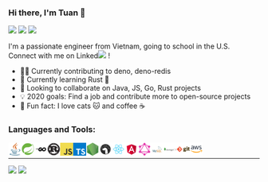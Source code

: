 ### Hi there, I'm Tuan 👋

![](https://img.shields.io/badge/coverage-21y-brightgreen)
![](https://img.shields.io/badge/coffee-missing-orange?logo=coffeescript)
![](https://img.shields.io/badge/-hire--me-red?logo=freecodecamp)

I'm a passionate engineer from Vietnam, going to school in the U.S. Connect with me on Linked[<img width="16px" src="https://cdn.jsdelivr.net/npm/simple-icons@v3/icons/linkedin.svg">](https://www.linkedin.com/in/tuanle99) !

- 👨‍💻 Currently contributing to deno, deno-redis
- 🤔 Currently learning Rust 🦀
- 🔭 Looking to collaborate on Java, JS, Go, Rust projects
- 💡 2020 goals: Find a job and contribute more to open-source projects
- 🤗 Fun fact: I love cats 🐱 and coffee ☕

### Languages and Tools:

<img align="left" width="26px" src="https://raw.githubusercontent.com/github/explore/master/topics/java/java.png" />
<img align="left" width="26px" src="https://raw.githubusercontent.com/github/explore/master/topics/spring-boot/spring-boot.png" />
<img align="left" width="26px" src="https://raw.githubusercontent.com/github/explore/master/topics/go/go.png" />
<img align="left" width="26px" src="https://raw.githubusercontent.com/github/explore/master/topics/rust/rust.png" />
<img align="left" width="26px" src="https://raw.githubusercontent.com/github/explore/master/topics/javascript/javascript.png" />
<img align="left" width="26px" src="https://raw.githubusercontent.com/github/explore/master/topics/typescript/typescript.png" />
<img align="left" width="26px" src="https://raw.githubusercontent.com/github/explore/master/topics/nodejs/nodejs.png" />
<img align="left" width="26px" src="https://raw.githubusercontent.com/github/explore/master/topics/deno/deno.png" />
<img align="left" width="26px" src="https://raw.githubusercontent.com/github/explore/master/topics/react/react.png" />
<img align="left" width="26px" src="https://raw.githubusercontent.com/github/explore/master/topics/angular/angular.png" />
<img align="left" width="26px" src="https://raw.githubusercontent.com/github/explore/master/topics/graphql/graphql.png" />
<img align="left" width="26px" src="https://raw.githubusercontent.com/github/explore/master/topics/mysql/mysql.png" />
<img align="left" width="26px" src="https://raw.githubusercontent.com/github/explore/master/topics/mongodb/mongodb.png" />
<img align="left" width="26px" src="https://raw.githubusercontent.com/github/explore/master/topics/git/git.png" />
<img align="left" width="26px" src="https://raw.githubusercontent.com/github/explore/master/topics/aws/aws.png" />

<br />

---

<img src="https://github-readme-stats.vercel.app/api?username=tumile&show_icons=true&hide_border=true&count_private=true&theme=radical" />

<img src="https://github-readme-stats.vercel.app/api/top-langs?username=tumile&layout=compact&theme=radical" />
